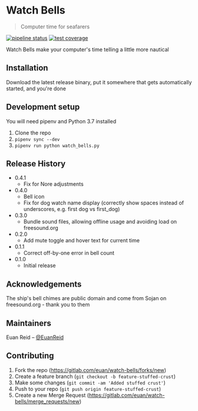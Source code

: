 # Watch Bells

> Computer time for seafarers

[![pipeline status](https://gitlab.com/euan/watch-bells/badges/master/pipeline.svg)](https://gitlab.com/euan/watch-bells/commits/master)
[![test coverage](https://gitlab.com/euan/watch-bells/badges/master/coverage.svg)](https://gitlab.com/euan/watch-bells/commits/master)

Watch Bells make your computer's time telling a little more nautical

## Installation

Download the latest release binary, put it somewhere that gets automatically started, and you're done

## Development setup

You will need pipenv and Python 3.7 installed

1. Clone the repo
2. `pipenv sync --dev`
3. `pipenv run python watch_bells.py`

## Release History

* 0.4.1
	* Fix for Nore adjustments
* 0.4.0
	* Bell icon
	* Fix for dog watch name display (correctly show spaces instead of underscores, e.g. first dog vs first_dog)
* 0.3.0
	* Bundle sound files, allowing offline usage and avoiding load on freesound.org
* 0.2.0
	* Add mute toggle and hover text for current time
* 0.1.1
	* Correct off-by-one error in bell count
* 0.1.0
	* Initial release

## Acknowledgements

The ship's bell chimes are public domain and come from Sojan on freesound.org - thank you to them

## Maintainers

Euan Reid – [@EuanReid](https://twitter.com/EuanReid)

## Contributing

1. Fork the repo (<https://gitlab.com/euan/watch-bells/forks/new>)
2. Create a feature branch (`git checkout -b feature-stuffed-crust`)
3. Make some changes (`git commit -am 'Added stuffed crust'`)
4. Push to your repo (`git push origin feature-stuffed-crust`)
5. Create a new Merge Request (<https://gitlab.com/euan/watch-bells/merge_requests/new>)
